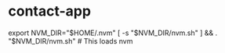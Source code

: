 # contact-app

export NVM_DIR="$HOME/.nvm"        
[ -s "$NVM_DIR/nvm.sh" ] && \. "$NVM_DIR/nvm.sh" # This loads nvm
